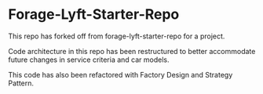 # Forage-Lyft-Starter-Repo

This repo has forked off from forage-lyft-starter-repo for a project.

Code architecture in this repo has been restructured to better accommodate future changes in service criteria and car models.

This code has also been refactored with Factory Design and Strategy Pattern.
